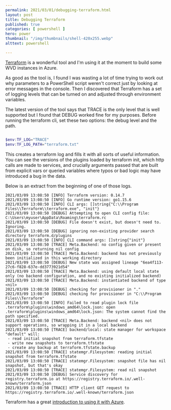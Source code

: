 ```yaml
---
permalink: 2021/03/01/debugging-terraform.html
layout: post
title: Debugging Terraform
published: true 
categories: [ powershell ]
hero: power
thumbnail: "/img/thumbnails/shell-420x255.webp"
alttext: powershell

---
```


<a href="https://www.terraform.io">Terraform</a> is a wonderful tool and I'm using it at the moment to build some WVD instances in Azure. 

As good as the tool is, I found I was wasting a lot of time trying to work out why parameters to a PowerShell script weren't correct just by looking at error messages in the console. Then I discovered 
that Terraform has a set of logging levels that can be turned on and adjusted through environment variables. 

The latest version of the tool says that TRACE is the only level that is well supported but I found that DEBUG worked fine for my purposes. Before running the terraform cli, set these two 
options: the debug level and the path. 

```powershell

$env:TF_LOG="TRACE"
$env:TF_LOG_PATH="terraform.txt"

```

This creates a terraform log and fills it with all sorts of useful information. You can see the versions of the plugins loaded by terraform init, which http calls are made to services, and crucially 
arguments passed that are built from explicit vars or queried variables where typos or bad logic may have introduced a bug in the data. 


Below is an extract from the beginning of one of those logs.

```
2021/03/09 13:08:50 [INFO] Terraform version: 0.14.7  
2021/03/09 13:08:50 [INFO] Go runtime version: go1.15.6
2021/03/09 13:08:50 [INFO] CLI args: []string{"C:\\Program Files\\Terraform\\terraform.exe", "init"}
2021/03/09 13:08:50 [DEBUG] Attempting to open CLI config file: C:\Users\myuser\AppData\Roaming\terraform.rc
2021/03/09 13:08:50 [DEBUG] File doesn't exist, but doesn't need to. Ignoring.
2021/03/09 13:08:50 [DEBUG] ignoring non-existing provider search directory terraform.d/plugins
2021/03/09 13:08:50 [INFO] CLI command args: []string{"init"}
2021/03/09 13:08:50 [TRACE] Meta.Backend: no config given or present on disk, so returning nil config
2021/03/09 13:08:50 [TRACE] Meta.Backend: backend has not previously been initialized in this working directory
2021/03/09 13:08:50 [DEBUG] New state was assigned lineage "6ea4f113-27c6-f828-637e-dd3773921d54"
2021/03/09 13:08:50 [TRACE] Meta.Backend: using default local state only (no backend configuration, and no existing initialized backend)
2021/03/09 13:08:50 [TRACE] Meta.Backend: instantiated backend of type <nil>
2021/03/09 13:08:50 [DEBUG] checking for provisioner in "."
2021/03/09 13:08:50 [DEBUG] checking for provisioner in "C:\\Program Files\\Terraform"
2021/03/09 13:08:50 [INFO] Failed to read plugin lock file .terraform\plugins\windows_amd64\lock.json: open .terraform\plugins\windows_amd64\lock.json: The system cannot find the path specified.
2021/03/09 13:08:50 [TRACE] Meta.Backend: backend <nil> does not support operations, so wrapping it in a local backend
2021/03/09 13:08:50 [TRACE] backend/local: state manager for workspace "default" will:
 - read initial snapshot from terraform.tfstate
 - write new snapshots to terraform.tfstate
 - create any backup at terraform.tfstate.backup
2021/03/09 13:08:50 [TRACE] statemgr.Filesystem: reading initial snapshot from terraform.tfstate
2021/03/09 13:08:50 [TRACE] statemgr.Filesystem: snapshot file has nil snapshot, but that's okay
2021/03/09 13:08:50 [TRACE] statemgr.Filesystem: read nil snapshot
2021/03/09 13:08:50 [DEBUG] Service discovery for registry.terraform.io at https://registry.terraform.io/.well-known/terraform.json
2021/03/09 13:08:50 [TRACE] HTTP client GET request to https://registry.terraform.io/.well-known/terraform.json
```

Terraform has a great <a href="https://learn.hashicorp.com/collections/terraform/azure-get-started">introduction to using it with Azure</a>.
